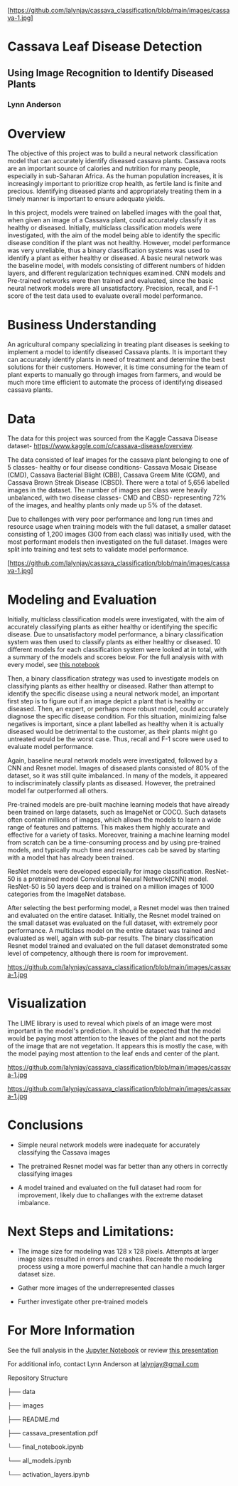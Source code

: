 [https://github.com/lalynjay/cassava_classification/blob/main/images/cassava-1.jpg]

# Cassava Leaf Disease Detection


## Using Image Recognition to Identify Diseased Plants

### Lynn Anderson


# Overview

The objective of this project was to build a neural network classification model  that can accurately identify diseased cassava plants. Cassava roots are an important source of calories and nutrition for many people, especially in sub-Saharan Africa. As the human population increases, it is increasingly important to prioritize crop health, as fertile land is finite and precious. Identifying diseased plants and appropriately treating them in a timely manner is important to ensure adequate yields. 

In this project, models were trained on labelled images with the goal that, when given an image of a Cassava plant, could accurately classify it as healthy or diseased. Initially, multiclass classification models were investigated, with the aim of the model being able to identify the specific disease condition if the plant was not healthy. However, model performance was very unreliable, thus a binary classification systems was used to identify a plant as either healthy or diseased. A basic neural network was the baseline model, with models consisting of different numbers of hidden layers, and different regularization techniques examined. CNN models and Pre-trained networks were then trained and evaluated, since the basic neural network models were all unsatisfactory. Precision, recall, and F-1 score of the test data used to evaluate overall model performance.


# Business Understanding

An agricultural company specializing in treating plant diseases is seeking to implement a model to identify diseased Cassava plants. It is important they can accurately identify plants in need of treatment and determine the best solutions for their customers. However, it is time consuming for the team of plant experts to manually go through images from farmers, and would be much more time efficient to automate the process of identifying diseased cassava plants. 


# Data 

The data for this project was sourced  from the Kaggle Cassava Disease dataset- https://www.kaggle.com/c/cassava-disease/overview. 

The data consisted of leaf images for the cassava plant belonging to one of 5 classes- healthy or four disease
conditions- Cassava Mosaic Disease (CMD), Cassava Bacterial Blight (CBB), Cassava Greem Mite (CGM), and Cassava Brown Streak Disease (CBSD). There were a total of 5,656 labelled images in the dataset. The number of images per class were heavily unbalanced, with two disease classes- CMD and CBSD- representing 72% of the images, and healthy plants only made up 5% of the dataset.

Due to challenges with very poor performance and long run times and resource usage when training models with the full dataset, a smaller dataset consisting of 1,200 images (300 from each class) was initially used, with the most performant models then investigated on the full dataset. Images were split into training and test sets to validate model performance. 


[https://github.com/lalynjay/cassava_classification/blob/main/images/cassava-1.jpg]


# Modeling and Evaluation

Initially, multiclass classification models were investigated, with the aim of accurately classifying plants as either healthy or identifying the specific disease. Due to unsatisfactory model performance, a binary classification system was then used to classify plants as either healthy or diseased. 10 different models for each classification system were looked at in total, with a summary of the models and scores below. For the full analysis with with every model, see 
[this notebook](https://github.com/lalynjay/cassava_classification/blob/main/Time_series_analysis.ipynb)  


Then, a binary classification strategy was used to investigate models on classifying plants as either healthy or diseased. Rather than attempt to identify the specific disease using a neural network model, an important first step is to figure out if an image depict a plant that is healthy or diseased. Then, an expert, or perhaps more robust model, could accurately diagnose the specific disease condition. For this situation, minimizing false negatives is important, since a plant labelled as healthy when it is actually diseased would be detrimental to the customer, as their plants might go untreated would be the worst case. Thus, recall and F-1 score were used to evaluate model performance.

Again, baseline neural network models were investigated, followed by a CNN and Resnet model. Images of diseased plants consisted of 80% of the dataset, so it was still quite imbalanced. In many of the models, it appeared to indiscriminately classify plants as diseased. However, the pretrained model far outperformed all others. 

Pre-trained models are pre-built machine learning models that have already been trained on large datasets, such as ImageNet or COCO. Such datasets often contain millions of images, which allows the models to learn a wide range of features and patterns. This makes them highly accurate and effective for a variety of tasks. Moreover, training a machine learning model from scratch can be a time-consuming process and by using pre-trained models, and typically much time and resources cab be saved by starting with a model that has already been trained.

ResNet models were developed especially for image classification. ResNet-50 is a pretrained model Convolutional Neural Network(CNN) model. ResNet-50 is 50 layers deep and is trained on a million images of 1000 categories from the ImageNet database. 

After selecting the best performing model, a Resnet model was then trained and evaluated on the entire dataset. Initially, the Resnet model trained on the small dataset was evaluated on the full dataset, with extremely poor performance. A multiclass model on the entire dataset was trained and evaluated as well, again with sub-par results. The binary classification Resnet model trained and evaluated on the full dataset demonstrated some level of competency, although there is room for improvement. 



https://github.com/lalynjay/cassava_classification/blob/main/images/cassava-1.jpg


# Visualization 


The LIME library is used to reveal which pixels of an image were most important in the model's prediction. It should be expected that the model would be paying most attention to the leaves of the plant and not the parts of the image that are not vegetation. It appears this is mostly the case, with the model paying most attention to the leaf ends and center of the plant.


https://github.com/lalynjay/cassava_classification/blob/main/images/cassava-1.jpg


https://github.com/lalynjay/cassava_classification/blob/main/images/cassava-1.jpg
 
# Conclusions


   * Simple neural network models were inadequate for accurately classifying the Cassava images
   

   * The pretrained Resnet model was far better than any others in correctly classifying images
   
    
   * A model trained and evaluated on the full dataset had room for improvement, likely due to challanges with the extreme dataset imbalance.
   
  

# Next Steps and Limitations: 


   * The image size for modeling was 128 x 128 pixels. Attempts at larger image sizes resulted in errors and crashes. Recreate the modeling process using a more powerful machine that can handle a much larger dataset size. 
    
   * Gather more images of the underrepresented classes
    
   * Further investigate other pre-trained models




# For More Information

See the full analysis in the [Jupyter Notebook](https://github.com/lalynjay/cassava_classification/blob/main/final_notebook.ipynb) or review [this presentation](https://github.com/lalynjay/cassava_classification/blob/main/presentation.pdf)

For additional info, contact Lynn Anderson at lalynjay@gmail.com

Repository Structure

├── data 

├── images

├── README.md

├── cassava_presentation.pdf

└── final_notebook.ipynb

└── all_models.ipynb

└── activation_layers.ipynb



